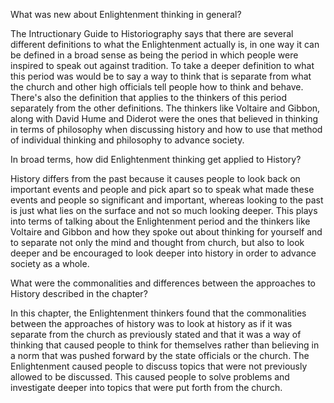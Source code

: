 What was new about Enlightenment thinking in general?

The Intructionary Guide to Historiography says that there are several different definitions to what the Enlightenment actually is, in one way it can be defined in a broad sense as being the period in which people were inspired to speak out against tradition. To take a deeper definition to what this period was would be to say a way to think that is separate from what the church and other high officials tell people how to think and behave. There's also the definition that applies to the thinkers of this period separately from the other definitions. The thinkers like Voltaire and Gibbon, along with David Hume and Diderot were the ones that believed in thinking in terms of philosophy when discussing history and how to use that method of individual thinking and philosophy to advance society.

In broad terms, how did Enlightenment thinking get applied to History?

History differs from the past because it causes people to look back on important events and people and pick apart so to speak what made these events and people so significant and important, whereas looking to the past is just what lies on the surface and not so much looking deeper. This plays into terms of talking about the Enlightenment period and the thinkers like Voltaire and Gibbon and how they spoke out about thinking for yourself and to separate not only the mind and thought from church, but also to look deeper and be encouraged to look deeper into history in order to advance society as a whole.

What were the commonalities and differences between the approaches to History described in the chapter?

In this chapter, the Enlightenment thinkers found that the commonalities between the approaches of history was to look at history as if it was separate from the church as previously stated and that it was a way of thinking that caused people to think for themselves rather than believing in a norm that was pushed forward by the state officials or the church. The Enlightenment caused people to discuss topics that were not previously allowed to be discussed. This caused people to solve problems and investigate deeper into topics that were put forth from the church.

